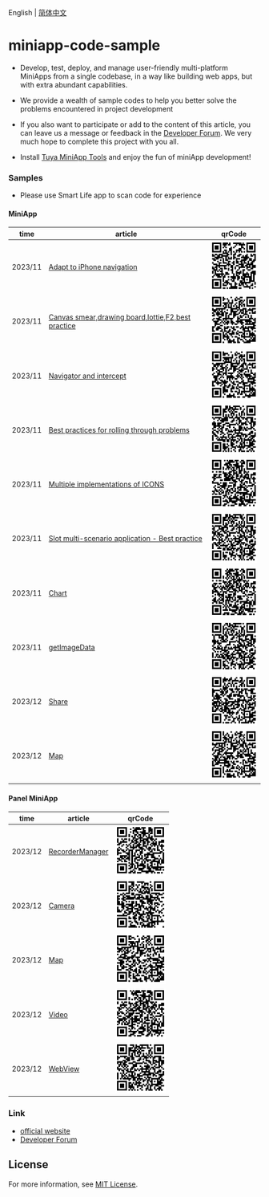 English[](README.md) | [简体中文](README_zh.md)

# miniapp-code-sample

- Develop, test, deploy, and manage user-friendly multi-platform MiniApps from a single codebase, in a way like building web apps, but with extra abundant capabilities.

- We provide a wealth of sample codes to help you better solve the problems encountered in project development

- If you also want to participate or add to the content of this article, you can leave us a message or feedback in the [Developer Forum](https://www.tuyaos.com/posting.php?mode=post&f=10). We very much hope to complete this project with you all.

- Install [Tuya MiniApp Tools](https://developer.tuya.com/cn/miniapp/devtools/download) and enjoy the fun of miniApp development!

### Samples
- Please use Smart Life app to scan code for experience

#### MiniApp

| time    | article                        |  qrCode |
| ------- | ------------------------------ | ------ |
| 2023/11 | [Adapt to iPhone navigation](https://github.com/Tuya-Community/tuya-miniapp-demo/tree/master/adapt-iphone-navigation)     |<img src="./qrCode/iOS.png" width="100" height="100">  |
| 2023/11 | [Canvas smear,drawing board,lottie,F2,best practice](https://github.com/Tuya-Community/tuya-miniapp-demo/tree/master/canvas) |<img src="./qrCode/canvas.png" width="100" height="100"> |
| 2023/11 | [Navigator and intercept](https://github.com/Tuya-Community/tuya-miniapp-demo/tree/master/popup-scroll) |<img src="./qrCode/navigator.png" width="100" height="100"> |
| 2023/11 | [Best practices for rolling through problems](https://github.com/Tuya-Community/tuya-miniapp-demo/tree/master/popup-scroll) | <img src="./qrCode/scroll.png" width="100" height="100">|
| 2023/11 | [Multiple implementations of ICONS](https://github.com/Tuya-Community/tuya-miniapp-demo/tree/master/icon) |<img src="./qrCode/icon.png" width="100" height="100"> |
| 2023/11 | [Slot multi-scenario application - Best practice](https://github.com/Tuya-Community/tuya-miniapp-demo/tree/master/slot) | <img src="./qrCode/slot.png" width="100" height="100">|
| 2023/11 | [Chart](https://github.com/Tuya-Community/tuya-miniapp-demo/tree/master/uchart) |<img src="./qrCode/uchart.png" width="100" height="100"> |
| 2023/11 | [getImageData](https://github.com/Tuya-Community/tuya-miniapp-demo/tree/master/getImageData) |<img src="./qrCode/getImageData.png" width="100" height="100"> |
| 2023/12 | [Share](https://github.com/Tuya-Community/tuya-miniapp-demo/tree/master/api-share) |<img src="./qrCode/share.png" width="100" height="100">|
| 2023/12 | [Map](https://github.com/Tuya-Community/tuya-miniapp-demo/tree/master/map) |<img src="./qrCode/map.png" width="100" height="100">|


#### Panel MiniApp
| time    | article                        |  qrCode |
| ------- | ------------------------------ |  ------  |
| 2023/12 | [RecorderManager](https://github.com/Tuya-Community/tuya-miniapp-demo/tree/master/recorderManager) |<img src="./qrCode/recorder.png" width="100" height="100"> |
| 2023/12 | [Camera](https://github.com/Tuya-Community/tuya-miniapp-demo/tree/master/rayCamera) |<img src="./qrCode/rayCamera.png" width="100" height="100"> |
| 2023/12 | [Map](https://github.com/Tuya-Community/tuya-miniapp-demo/tree/master/rayMap) |<img src="./qrCode/rayMap.png" width="100" height="100"> |
| 2023/12 | [Video](https://github.com/Tuya-Community/tuya-miniapp-demo/tree/master/rayVideo) |<img src="./qrCode/rayVideo.png" width="100" height="100"> |
| 2023/12 | [WebView](https://github.com/Tuya-Community/tuya-miniapp-demo/tree/master/rayWebView) |<img src="./qrCode/rayWebView.png" width="100" height="100"> |

### Link

- [official website](https://developer.tuya.com/cn/miniapp)
- [Developer Forum](https://www.tuyaos.com/posting.php?mode=post&f=10)

## License

For more information, see [MIT License](LICENSE).
